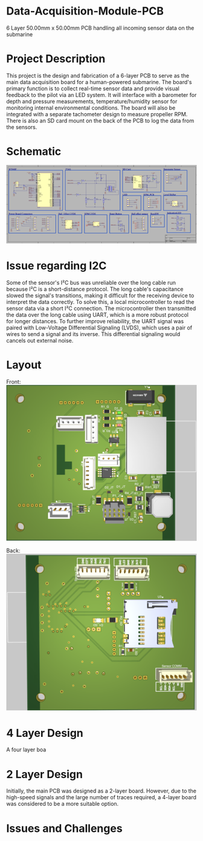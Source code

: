 # Data-Acquisition-Module-PCB
6 Layer 50.00mm x 50.00mm PCB handling all incoming sensor data on the submarine

# Project Description 
This project is the design and fabrication of a 6-layer PCB to serve as the main data acquisition board for a human-powered submarine. The board's primary function is to collect real-time sensor data and provide visual feedback to the pilot via an LED system. It will interface with a barometer for depth and pressure measurements, temperature/humidity sensor for monitoring internal environmental conditions. The board will also be integrated with a separate tachometer design to measure propeller RPM. There is also an SD card mount on the back of the PCB to log the data from the sensors.

# Schematic 
![A screenshot of the schematic](assets/Schematic.png)

# Issue regarding I2C
Some of the sensor's I²C bus was unreliable over the long cable run because I²C is a short-distance protocol. The long cable's capacitance slowed the signal's transitions, making it difficult for the receiving device to interpret the data correctly. To solve this, a local microcontroller to read the sensor data via a short I²C connection. The microcontroller then transmitted the data over the long cable using UART, which is a more robust protocol for longer distances. To further improve reliability, the UART signal was paired with Low-Voltage Differential Signaling (LVDS), which uses a pair of wires to send a signal and its inverse. This differential signaling would cancels out external noise. 

# Layout

Front: 
![A screenshot of the schematic](assets/Front.png)

Back: 
![A screenshot of the schematic](assets/Back.png)

# 4 Layer Design
A four layer boa

# 2 Layer Design
Initially, the main PCB was designed as a 2-layer board. However, due to the high-speed signals and the large number of traces required, a 4-layer board was considered to be a more suitable option.
 
# Issues and Challenges
